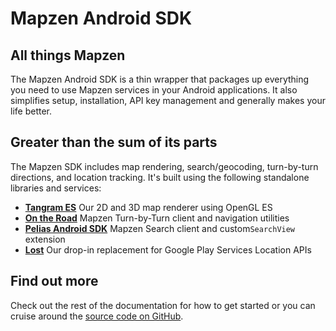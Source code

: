 # Mapzen Android SDK

## All things Mapzen

The Mapzen Android SDK is a thin wrapper that packages up everything you need to use Mapzen services in your Android applications. It also simplifies setup, installation, API key management and generally makes your life better.

## Greater than the sum of its parts
The Mapzen SDK includes map rendering, search/geocoding, turn-by-turn directions, and location tracking. It's built using the following standalone libraries and services:

- **[Tangram ES](https://github.com/tangrams/tangram-es/)** Our 2D and 3D map renderer using OpenGL ES
- **[On the Road](https://github.com/mapzen/on-the-road)** Mapzen Turn-by-Turn client and navigation utilities
- **[Pelias Android SDK](https://github.com/pelias/pelias-android-sdk)** Mapzen Search client and custom`SearchView` extension
- **[Lost](https://github.com/mapzen/lost)** Our drop-in replacement for Google Play Services Location APIs

## Find out more
Check out the rest of the documentation for how to get started or you can cruise around the [source code on GitHub](https://github.com/mapzen/android).
